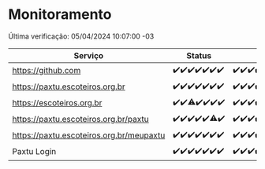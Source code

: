 # Monitoramento

Última verificação: 05/04/2024 10:07:00 -03

|Serviço|Status|Últimas 24h|
|---|---|---|
|https://github.com|<span title="2024-03-29: OK=24">✔️</span><span title="2024-03-30: OK=24">✔️</span><span title="2024-03-31: OK=24">✔️</span><span title="2024-04-01: OK=24">✔️</span><span title="2024-04-02: OK=24">✔️</span><span title="2024-04-03: OK=24">✔️</span><span title="2024-04-04: OK=14">✔️</span>|<span title="04/04/2024 11:07:00 -03 : 200">✔️</span><span title="04/04/2024 12:06:00 -03 : 200">✔️</span><span title="04/04/2024 13:07:00 -03 : 200">✔️</span><span title="04/04/2024 14:03:00 -03 : 200">✔️</span><span title="04/04/2024 15:08:00 -03 : 200">✔️</span><span title="04/04/2024 16:06:00 -03 : 200">✔️</span><span title="04/04/2024 17:06:00 -03 : 200">✔️</span><span title="04/04/2024 18:04:00 -03 : 200">✔️</span><span title="04/04/2024 19:04:00 -03 : 200">✔️</span><span title="04/04/2024 20:07:00 -03 : 200">✔️</span><span title="04/04/2024 21:30:00 -03 : 200">✔️</span><span title="04/04/2024 22:40:00 -03 : 200">✔️</span><span title="04/04/2024 23:14:00 -03 : 200">✔️</span><span title="05/04/2024 00:07:00 -03 : 200">✔️</span><span title="05/04/2024 01:08:00 -03 : 200">✔️</span><span title="05/04/2024 02:06:00 -03 : 200">✔️</span><span title="05/04/2024 03:08:00 -03 : 200">✔️</span><span title="05/04/2024 04:06:00 -03 : 200">✔️</span><span title="05/04/2024 05:08:00 -03 : 200">✔️</span><span title="05/04/2024 06:06:00 -03 : 200">✔️</span><span title="05/04/2024 07:07:00 -03 : 200">✔️</span><span title="05/04/2024 08:03:00 -03 : 200">✔️</span><span title="05/04/2024 09:11:00 -03 : 200">✔️</span><span title="05/04/2024 10:07:00 -03 : 200">✔️</span>|
|https://paxtu.escoteiros.org.br|<span title="2024-03-29: OK=24">✔️</span><span title="2024-03-30: OK=24">✔️</span><span title="2024-03-31: OK=24">✔️</span><span title="2024-04-01: OK=24">✔️</span><span title="2024-04-02: OK=24">✔️</span><span title="2024-04-03: OK=24">✔️</span><span title="2024-04-04: OK=14">✔️</span>|<span title="04/04/2024 11:07:00 -03 : 200">✔️</span><span title="04/04/2024 12:06:00 -03 : 200">✔️</span><span title="04/04/2024 13:07:00 -03 : 200">✔️</span><span title="04/04/2024 14:03:00 -03 : 200">✔️</span><span title="04/04/2024 15:08:00 -03 : 200">✔️</span><span title="04/04/2024 16:06:00 -03 : 200">✔️</span><span title="04/04/2024 17:06:00 -03 : 200">✔️</span><span title="04/04/2024 18:04:00 -03 : 200">✔️</span><span title="04/04/2024 19:04:00 -03 : 200">✔️</span><span title="04/04/2024 20:07:00 -03 : 200">✔️</span><span title="04/04/2024 21:30:00 -03 : 200">✔️</span><span title="04/04/2024 22:40:00 -03 : 200">✔️</span><span title="04/04/2024 23:14:00 -03 : 200">✔️</span><span title="05/04/2024 00:07:00 -03 : 200">✔️</span><span title="05/04/2024 01:08:00 -03 : 200">✔️</span><span title="05/04/2024 02:06:00 -03 : 200">✔️</span><span title="05/04/2024 03:08:00 -03 : 200">✔️</span><span title="05/04/2024 04:06:00 -03 : 200">✔️</span><span title="05/04/2024 05:08:00 -03 : 200">✔️</span><span title="05/04/2024 06:06:00 -03 : 200">✔️</span><span title="05/04/2024 07:07:00 -03 : 200">✔️</span><span title="05/04/2024 08:03:00 -03 : 200">✔️</span><span title="05/04/2024 09:11:00 -03 : 0">❌</span><span title="05/04/2024 10:07:00 -03 : 200">✔️</span>|
|https://escoteiros.org.br|<span title="2024-03-29: OK=24">✔️</span><span title="2024-03-30: OK=24">✔️</span><span title="2024-03-31: OK=23, Falhas=1">⚠️</span><span title="2024-04-01: OK=24">✔️</span><span title="2024-04-02: OK=24">✔️</span><span title="2024-04-03: OK=24">✔️</span><span title="2024-04-04: OK=14">✔️</span>|<span title="04/04/2024 11:07:00 -03 : 200">✔️</span><span title="04/04/2024 12:06:00 -03 : 200">✔️</span><span title="04/04/2024 13:07:00 -03 : 200">✔️</span><span title="04/04/2024 14:03:00 -03 : 200">✔️</span><span title="04/04/2024 15:08:00 -03 : 200">✔️</span><span title="04/04/2024 16:06:00 -03 : 200">✔️</span><span title="04/04/2024 17:06:00 -03 : 200">✔️</span><span title="04/04/2024 18:04:00 -03 : 200">✔️</span><span title="04/04/2024 19:04:00 -03 : 200">✔️</span><span title="04/04/2024 20:07:00 -03 : 200">✔️</span><span title="04/04/2024 21:30:00 -03 : 200">✔️</span><span title="04/04/2024 22:40:00 -03 : 200">✔️</span><span title="04/04/2024 23:14:00 -03 : 200">✔️</span><span title="05/04/2024 00:07:00 -03 : 200">✔️</span><span title="05/04/2024 01:08:00 -03 : 200">✔️</span><span title="05/04/2024 02:06:00 -03 : 200">✔️</span><span title="05/04/2024 03:08:00 -03 : 200">✔️</span><span title="05/04/2024 04:06:00 -03 : 200">✔️</span><span title="05/04/2024 05:08:00 -03 : 200">✔️</span><span title="05/04/2024 06:06:00 -03 : 200">✔️</span><span title="05/04/2024 07:07:00 -03 : 200">✔️</span><span title="05/04/2024 08:03:00 -03 : 200">✔️</span><span title="05/04/2024 09:11:00 -03 : 200">✔️</span><span title="05/04/2024 10:07:00 -03 : 500">❌</span>|
|https://paxtu.escoteiros.org.br/paxtu|<span title="2024-03-29: OK=24">✔️</span><span title="2024-03-30: OK=24">✔️</span><span title="2024-03-31: OK=24">✔️</span><span title="2024-04-01: OK=24">✔️</span><span title="2024-04-02: OK=24">✔️</span><span title="2024-04-03: OK=23, Falhas=1">⚠️</span><span title="2024-04-04: OK=14">✔️</span>|<span title="04/04/2024 11:08:00 -03 : 200">✔️</span><span title="04/04/2024 12:06:00 -03 : 200">✔️</span><span title="04/04/2024 13:07:00 -03 : 200">✔️</span><span title="04/04/2024 14:04:00 -03 : 200">✔️</span><span title="04/04/2024 15:08:00 -03 : 200">✔️</span><span title="04/04/2024 16:06:00 -03 : 200">✔️</span><span title="04/04/2024 17:06:00 -03 : 200">✔️</span><span title="04/04/2024 18:04:00 -03 : 200">✔️</span><span title="04/04/2024 19:04:00 -03 : 200">✔️</span><span title="04/04/2024 20:07:00 -03 : 200">✔️</span><span title="04/04/2024 21:30:00 -03 : 200">✔️</span><span title="04/04/2024 22:40:00 -03 : 200">✔️</span><span title="04/04/2024 23:14:00 -03 : 200">✔️</span><span title="05/04/2024 00:07:00 -03 : 200">✔️</span><span title="05/04/2024 01:08:00 -03 : 200">✔️</span><span title="05/04/2024 02:06:00 -03 : 200">✔️</span><span title="05/04/2024 03:08:00 -03 : 200">✔️</span><span title="05/04/2024 04:06:00 -03 : 200">✔️</span><span title="05/04/2024 05:08:00 -03 : 200">✔️</span><span title="05/04/2024 06:06:00 -03 : 200">✔️</span><span title="05/04/2024 07:07:00 -03 : 200">✔️</span><span title="05/04/2024 08:03:00 -03 : 200">✔️</span><span title="05/04/2024 09:11:00 -03 : 200">✔️</span><span title="05/04/2024 10:07:00 -03 : 200">✔️</span>|
|https://paxtu.escoteiros.org.br/meupaxtu|<span title="2024-03-29: OK=24">✔️</span><span title="2024-03-30: OK=24">✔️</span><span title="2024-03-31: OK=24">✔️</span><span title="2024-04-01: OK=24">✔️</span><span title="2024-04-02: OK=24">✔️</span><span title="2024-04-03: OK=24">✔️</span><span title="2024-04-04: OK=14">✔️</span>|<span title="04/04/2024 11:08:00 -03 : 200">✔️</span><span title="04/04/2024 12:06:00 -03 : 200">✔️</span><span title="04/04/2024 13:07:00 -03 : 200">✔️</span><span title="04/04/2024 14:04:00 -03 : 200">✔️</span><span title="04/04/2024 15:08:00 -03 : 200">✔️</span><span title="04/04/2024 16:06:00 -03 : 200">✔️</span><span title="04/04/2024 17:06:00 -03 : 200">✔️</span><span title="04/04/2024 18:04:00 -03 : 200">✔️</span><span title="04/04/2024 19:04:00 -03 : 200">✔️</span><span title="04/04/2024 20:07:00 -03 : 200">✔️</span><span title="04/04/2024 21:30:00 -03 : 200">✔️</span><span title="04/04/2024 22:40:00 -03 : 200">✔️</span><span title="04/04/2024 23:14:00 -03 : 200">✔️</span><span title="05/04/2024 00:07:00 -03 : 200">✔️</span><span title="05/04/2024 01:08:00 -03 : 200">✔️</span><span title="05/04/2024 02:06:00 -03 : 200">✔️</span><span title="05/04/2024 03:08:00 -03 : 200">✔️</span><span title="05/04/2024 04:06:00 -03 : 200">✔️</span><span title="05/04/2024 05:08:00 -03 : 200">✔️</span><span title="05/04/2024 06:06:00 -03 : 200">✔️</span><span title="05/04/2024 07:07:00 -03 : 200">✔️</span><span title="05/04/2024 08:03:00 -03 : 200">✔️</span><span title="05/04/2024 09:11:00 -03 : 0">❌</span><span title="05/04/2024 10:07:00 -03 : 200">✔️</span>|
|Paxtu Login|<span title="2024-03-29: OK=24">✔️</span><span title="2024-03-30: OK=24">✔️</span><span title="2024-03-31: OK=24">✔️</span><span title="2024-04-01: OK=24">✔️</span><span title="2024-04-02: OK=24">✔️</span><span title="2024-04-03: OK=24">✔️</span><span title="2024-04-04: OK=14">✔️</span>|<span title="04/04/2024 11:08:00 -03 : 200">✔️</span><span title="04/04/2024 12:06:00 -03 : 200">✔️</span><span title="04/04/2024 13:07:00 -03 : 200">✔️</span><span title="04/04/2024 14:04:00 -03 : 200">✔️</span><span title="04/04/2024 15:08:00 -03 : 200">✔️</span><span title="04/04/2024 16:06:00 -03 : 200">✔️</span><span title="04/04/2024 17:06:00 -03 : 200">✔️</span><span title="04/04/2024 18:04:00 -03 : 200">✔️</span><span title="04/04/2024 19:04:00 -03 : 200">✔️</span><span title="04/04/2024 20:07:00 -03 : 200">✔️</span><span title="04/04/2024 21:30:00 -03 : 200">✔️</span><span title="04/04/2024 22:40:00 -03 : 200">✔️</span><span title="04/04/2024 23:14:00 -03 : 200">✔️</span><span title="05/04/2024 00:07:00 -03 : 200">✔️</span><span title="05/04/2024 01:08:00 -03 : 200">✔️</span><span title="05/04/2024 02:06:00 -03 : 200">✔️</span><span title="05/04/2024 03:08:00 -03 : 200">✔️</span><span title="05/04/2024 04:06:00 -03 : 200">✔️</span><span title="05/04/2024 05:08:00 -03 : 200">✔️</span><span title="05/04/2024 06:06:00 -03 : 200">✔️</span><span title="05/04/2024 07:07:00 -03 : 200">✔️</span><span title="05/04/2024 08:03:00 -03 : 200">✔️</span><span title="05/04/2024 09:11:00 -03 : 200">✔️</span><span title="05/04/2024 10:07:00 -03 : 200">✔️</span>|
